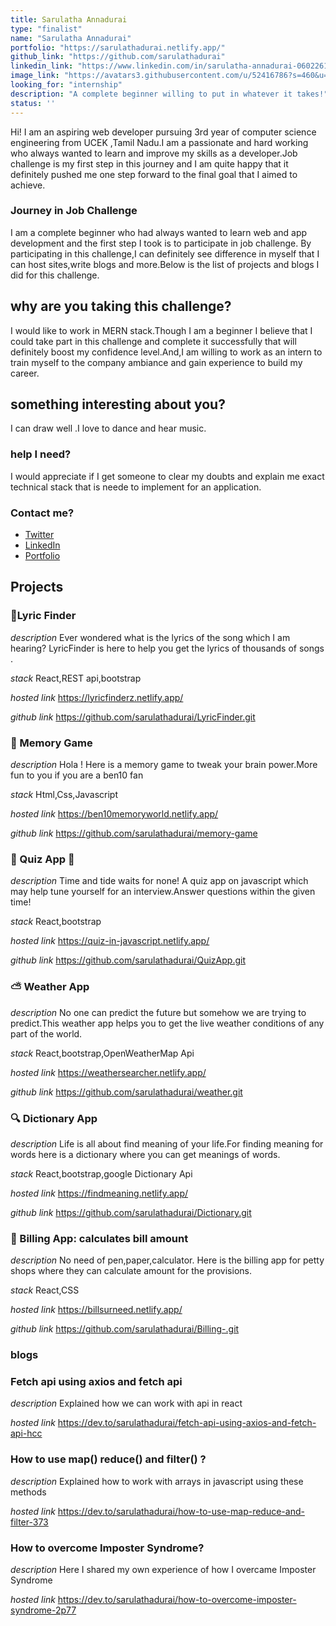 ```yaml
---
title: Sarulatha Annadurai
type: "finalist"
name: "Sarulatha Annadurai"
portfolio: "https://sarulathadurai.netlify.app/"
github_link: "https://github.com/sarulathadurai"
linkedin_link: "https://www.linkedin.com/in/sarulatha-annadurai-060226180/"
image_link: "https://avatars3.githubusercontent.com/u/52416786?s=460&u=47eff0618b5b4e41d423d7b86e99a1d091dfa153&v=4"
looking_for: "internship"
description: "A complete beginner willing to put in whatever it takes!"
status: ''
---
```


Hi! I am an aspiring web developer pursuing 3rd year of computer science engineering from UCEK ,Tamil Nadu.I am a passionate and hard working who always wanted to learn and improve my skills as a developer.Job challenge is my first step in this journey and I am quite happy that it definitely pushed me one step forward to the final goal that I aimed to achieve.

### Journey in Job Challenge

I am a complete beginner who had always wanted to learn web and app development and the first step I took is to participate in job challenge. By participating in this challenge,I can definitely see difference in myself that I can host sites,write blogs and more.Below is the list of projects and blogs I did for this challenge.

## why are you taking this challenge?

I would like to work in MERN stack.Though I am a beginner I believe that I could take part in this challenge and complete it successfully that will definitely boost my confidence level.And,I am willing to work as an intern to train myself to the company ambiance and gain experience to build my career.

## something interesting about you?

I can draw well .I love to dance and hear music.

### help I need?

I would appreciate if I get someone to clear my doubts and explain me exact technical stack that is neede to implement for an application.

### Contact me?

- [Twitter](https://twitter.com/sarulat80587902)
- [LinkedIn](https://www.linkedin.com/in/sarulatha-annadurai-060226180/)
- [Portfolio](https://sarulathadurai.netlify.app/)


## Projects

### 🎵Lyric Finder

_description_ Ever wondered what is the lyrics of the song which I am hearing? LyricFinder is here to help you get the lyrics of thousands of songs .

_stack_ React,REST api,bootstrap

_hosted link_ https://lyricfinderz.netlify.app/

_github link_ https://github.com/sarulathadurai/LyricFinder.git


### 🤯 Memory Game

_description_ Hola ! Here is a memory game to tweak your brain power.More fun to you if you are a ben10 fan 

_stack_ Html,Css,Javascript

_hosted link_ https://ben10memoryworld.netlify.app/

_github link_ https://github.com/sarulathadurai/memory-game


### 🤯 Quiz App 🤯

_description_ Time and tide waits for none! A quiz app on javascript which may help tune yourself for an interview.Answer questions within the given time!

_stack_ React,bootstrap

_hosted link_ https://quiz-in-javascript.netlify.app/

_github link_ https://github.com/sarulathadurai/QuizApp.git


### ⛅ Weather App

_description_ No one can predict the future but somehow we are trying to predict.This weather app helps you to get the live weather conditions of any part of the world.

_stack_ React,bootstrap,OpenWeatherMap Api

_hosted link_ https://weathersearcher.netlify.app/

_github link_ https://github.com/sarulathadurai/weather.git


### 🔍 Dictionary App

_description_ Life is all about find meaning of your life.For finding meaning for words here is a dictionary where you can get meanings of words.

_stack_ React,bootstrap,google Dictionary Api

_hosted link_ https://findmeaning.netlify.app/

_github link_ https://github.com/sarulathadurai/Dictionary.git


### 🔣 Billing App: calculates bill amount

_description_ No need of pen,paper,calculator. Here is the billing app for petty shops where they can calculate amount for the provisions.

_stack_ React,CSS

_hosted link_ https://billsurneed.netlify.app/

_github link_ https://github.com/sarulathadurai/Billing-.git


### blogs

### Fetch api using axios and fetch api

_description_ Explained how we can work with api in react

_hosted link_ https://dev.to/sarulathadurai/fetch-api-using-axios-and-fetch-api-hcc

### How to use map() reduce() and filter() ?

_description_ Explained how to work with arrays in javascript using these methods

_hosted link_ https://dev.to/sarulathadurai/how-to-use-map-reduce-and-filter-373


### How to overcome Imposter Syndrome?

_description_ Here I shared my own experience of how I overcame Imposter Syndrome

_hosted link_ https://dev.to/sarulathadurai/how-to-overcome-imposter-syndrome-2p77
